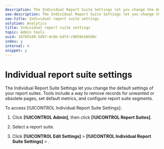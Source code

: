 ```yaml
---
description: The Individual Report Suite Settings let you change the default settings of your report suites. Tools include a way to remove records for unwanted or obsolete pages, set default metrics, and configure report suite segments.
seo-description: The Individual Report Suite Settings let you change the default settings of your report suites. Tools include a way to remove records for unwanted or obsolete pages, set default metrics, and configure report suite segments.
seo-title: Individual report suite settings
solution: Analytics
title: Individual report suite settings
topic: Admin tools
uuid: 167655d9-5d97-4c8b-bdfd-c9058e165d0c
index: y
internal: n
snippet: y
---
```


# Individual report suite settings

The Individual Report Suite Settings let you change the default settings of your report suites. Tools include a way to remove records for unwanted or obsolete pages, set default metrics, and configure report suite segments.

To access [!UICONTROL Individual Report Suite Settings]:

1. Click **[!UICONTROL Admin]**, then click **[!UICONTROL Report Suites]**. 

1. Select a report suite. 
1. Click **[!UICONTROL Edit Settings]** > **[!UICONTROL Individual Report Suite Settings]** > *<selection>*.

